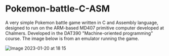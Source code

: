 # Pokemon-battle-C-ASM
A very simple Pokemon battle game written in C and Assembly language, designed to run on the ARM-based MD407 primitive computer developed at Chalmers.
Developed in the DAT390 "Machine-oriented programming" course. The image below is from an emulator running the game.

![Image 2023-01-20 at 18 15](https://user-images.githubusercontent.com/72079200/213762586-5f51b9a2-bc4e-48f7-8513-2e9edfd08278.jpg)
